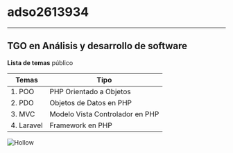 # adso2613934
---

## TGO en  Análisis y desarrollo de software

**Lista de temas** público

| Temas | Tipo |
|--------|-------|
|1. POO | PHP Orientado a Objetos |
|2. PDO | Objetos de Datos en PHP | 
|3. MVC | Modelo Vista Controlador en PHP | 
|4. Laravel | Framework en PHP | 

![Hollow](http://tinyurl.com/5ap6cmzh) 


